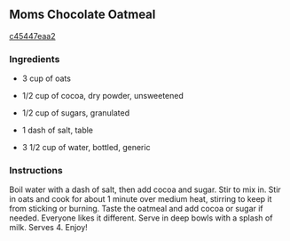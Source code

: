 ## Moms Chocolate Oatmeal

[c45447eaa2](http://tastykitchen.com/recipes/breakfastbrunch/mome28099s-chocolate-oatmeal/)

### Ingredients

 - 3 cup of oats

 - 1/2 cup of cocoa, dry powder, unsweetened

 - 1/2 cup of sugars, granulated

 - 1 dash of salt, table

 - 3 1/2 cup of water, bottled, generic

### Instructions

Boil water with a dash of salt, then add cocoa and sugar. Stir to mix in. Stir in oats and cook for about 1 minute over medium heat, stirring to keep it from sticking or burning. Taste the oatmeal and add cocoa or sugar if needed. Everyone likes it different. Serve in deep bowls with a splash of milk. Serves 4. Enjoy!